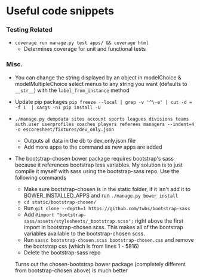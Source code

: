 # Useful code snippets

### Testing Related

* `coverage run manage.py test apps/ && coverage html`
    * Determines coverage for unit and functional tests

### Misc.
* You can change the string displayed by an object in modelChoice & modelMultipleChoice select menus to any string you want (defaults to `__str__`) with the `label_from_instance` method

* Update pip packages `pip freeze --local | grep -v '^\-e' | cut -d = -f 1  | xargs -n1 pip install -U`

* `./manage.py dumpdata sites account sports leagues divisions teams auth.user userprofiles coaches players referees managers --indent=4 -o escoresheet/fixtures/dev_only.json`
    * Outputs all data in the db to dev_only.json file
    * Add more apps to the command as new apps are added

* The bootstrap-chosen bower package requires bootstrap's sass because it references bootstrap less variables. My solution is to just compile it myself with sass using the bootstrap-sass repo. Use the following commands
    * Make sure bootstrap-chosen is in the static folder, if it isn't add it to BOWER_INSTALLED_APPS and run `./manage.py bower install`
    * `cd static/bootstrap-chosen/`
    * Run `git clone --depth=1 https://github.com/twbs/bootstrap-sass`
    * Add `@import "bootstrap-sass/assets/stylesheets/_bootstrap.scss";` right above the first import in bootstrap-chosen.scss. This makes all of the bootstrap variables available to the bootstrap-chosen scss.
    * Run `sassc bootstrap-chosen.scss bootstrap-chosen.css` and remove the bootstrap css (which is from lines 1 - 5816)
    * Delete the bootstrap-sass repo
    
    Turns out the chosen-bootstrap bower package (completely different from bootstrap-chosen above) is much better

